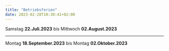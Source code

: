 ```yaml
---
title: "Betriebsferien"
date: 2023-02-28T10:30:41+02:00
---
```

 Samstag **22.Juli.2023** bis Mittwoch **02.August.2023**
________
 Montag **18.September.2023** bis Montag **02.Oktober.2023**
